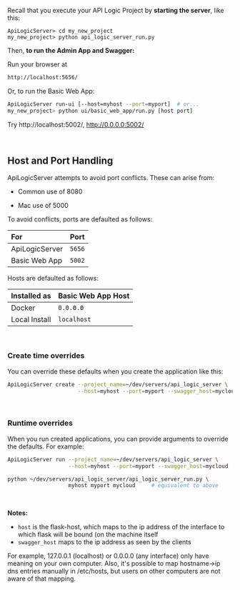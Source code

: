 
Recall that you execute your API Logic Project by __starting the server__, like this:

```
ApiLogicServer> cd my_new_project
my_new_project> python api_logic_server_run.py
```

Then, __to run the Admin App and Swagger:__

Run your browser at

```html
http://localhost:5656/
```

Or, to run the Basic Web App:

```bash
ApiLogicServer run-ui [--host=myhost --port=myport]  # or...
my_new_project> python ui/basic_web_app/run.py [host port]
```

Try http://localhost:5002/, http://0.0.0.0:5002/


&nbsp;

## Host and Port Handling

ApiLogicServer attempts to avoid port conflicts.  These can arise from:

* Common use of 8080

* Mac use of 5000

To avoid conflicts, ports are defaulted as follows:

| For |  Port |
|:--------------|:--------------|
| ApiLogicServer | `5656` |
| Basic Web App | `5002` |


Hosts are defaulted as follows:

| Installed as |  Basic Web App Host |
|:--------------|:--------------|
| Docker | `0.0.0.0` |
| Local Install | `localhost` |

&nbsp;

### Create time overrides

You can override these defaults when you create the application like this:

```bash
ApiLogicServer create --project_name=~/dev/servers/api_logic_server \
                      --host=myhost --port=myport --swagger_host=mycloud
```

&nbsp;

### Runtime overrides

When you run created applications, you can provide arguments to override the defaults.  For example:

```bash
ApiLogicServer run --project_name=~/dev/servers/api_logic_server \
                   --host=myhost --port=myport --swagger_host=mycloud

python ~/dev/servers/api_logic_server/api_logic_server_run.py \
                   myhost myport mycloud     # equivalent to above
```

&nbsp;

__Notes:__

* `host` is the flask-host, which maps to the ip address of the interface to which flask will be bound (on the machine itself
* `swagger_host` maps to the ip address as seen by the clients

For example, 127.0.0.1 (localhost) or 0.0.0.0 (any interface) only have meaning on your own computer.
Also, it's possible to map hostname->ip dns entries manually in /etc/hosts, but users on other computers are not aware of that mapping.
